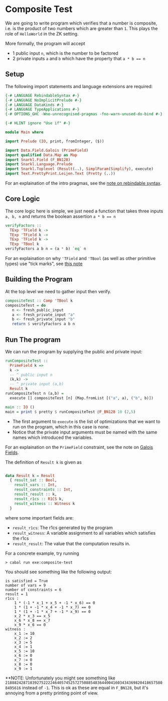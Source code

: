 # Composite Test

We are going to write program which verifies that a number is composite, i.e. is the product of two numbers which are greater than `1`. This plays the role of `HelloWorld` in the ZK setting.

More formally, the program will accept

-  1 public input `n`, which is the number to be factored
-  2 private inputs `a` and `b` which have the property that `a * b == n`

## Setup

The following import statements and language extensions are required:


```haskell
{-# LANGUAGE RebindableSyntax #-}
{-# LANGUAGE NoImplicitPrelude #-}
{-# LANGUAGE DataKinds #-}
{-# LANGUAGE TypeApplications #-}
{-# OPTIONS_GHC -Wno-unrecognised-pragmas -fno-warn-unused-do-bind #-}

{-# HLINT ignore "Use if" #-}

module Main where

import Prelude (IO, print, fromInteger, ($))

import Data.Field.Galois (PrimeField)
import qualified Data.Map as Map
import Snarkl.Field (F_BN128)
import Snarkl.Language.Prelude
import Snarkl.Toplevel (Result(..), SimplParam(Simplify), execute)
import Text.PrettyPrint.Leijen.Text (Pretty (..))
```

For an explaination of the intro pragmas, see the [note on rebindable syntax](../README.md#rebindablesyntax-extension-etc).


## Core Logic

The core logic here is simple, we just need a function that takes three inputs `a, b, n` and returns the boolean assertion `a * b == n`

```haskell
verifyFactors :: 
  TExp 'TField k -> 
  TExp 'TField k ->
  TExp 'TField k ->
  TExp 'TBool k
verifyFactors a b n = (a * b) `eq` n
```

For an explaination on why `'TField` and `'TBool` (as well as other primitive types) use "tick marks", see [this note](../README.md/#types-with-tick-marks)

## Building the Program

At the top level we need to gather input then verify. 

```haskell
compositeTest :: Comp 'TBool k
compositeTest = do
   n <- fresh_public_input 
   a <- fresh_private_input "a"
   b <- fresh_private_input "b"
   return $ verifyFactors a b n
```

## Run The program

We can run the program by supplying the public and private input:

```haskell
runCompositeTest :: 
  PrimeField k =>
  k ->
  -- ^ public input n
  (k,k) ->
  -- ^ private input (a,b)
  Result k
runCompositeTest n (a,b) = 
  execute [] compositeTest [n] (Map.fromList [("a", a), ("b", b)])

main :: IO ()
main = print $ pretty $ runCompositeTest @F_BN128 10 (2,5)
```

- The first argument to `execute` is the list of optimizations that we want to run on 
  the program, which in this case is none.
- Notice that the private input arguments must be named with the same names which introduced
  the variables.

For an explaination on the `PrimeField` constraint, see the note on [Galois Fields](../README.md#galois-fields).

The definition of `Result k` is given as

```haskell ignore

data Result k = Result
  { result_sat :: Bool,
    result_vars :: Int,
    result_constraints :: Int,
    result_result :: k,
    result_r1cs :: R1CS k,
    result_witness :: Witness k
  }
```

where some important fields are:

- `result_r1cs`: The r1cs generated by the program
- `result_witness`: A variable assignment to all variables which satisfies the r1cs
- `result_result`: The value that the computation results in.

For a concrete example, try running 

```
> cabal run exe:composite-test
```

You should see something like the following output:

```
is satisfied = True
number of vars = 9
number of constraints = 6
result = 1
r1cs :
    1 * (-1 * x_1 + x_5 + -1 * x_6) == 0
    1 * (1 + -1 * x_4 + -1 * x_7) == 0
    1 * (1 + -1 * x_7 + -1 * x_9) == 0
    x_2 * x_3 == x_5
    x_6 * x_8 == x_7
    x_9 * x_6 == 0
witness :
    x_1 := 10
    x_2 := 2
    x_3 := 5
    x_4 := 1
    x_5 := 10
    x_6 := 0
    x_7 := 0
    x_8 := 0
    x_9 := 1

```

**NOTE: Unfortunately you might see something like `21888242871839275222246405745257275088548364400416034343698204186575808495616` instead of `-1`. This is ok as these are equal in `F_BN128`, but it's annoying from a pretty printing point of view.
